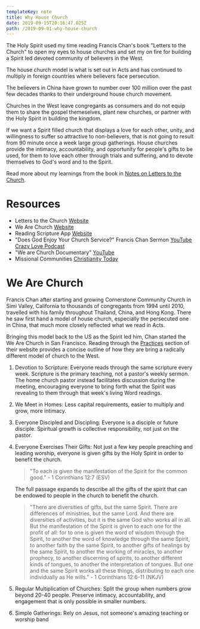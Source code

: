 ```yaml
---
templateKey: note
title: Why House Church
date: 2019-09-15T20:16:47.025Z
path: /2019-09-01-why-house-church
---
```


The Holy Spirit used my time reading Francis Chan's book "Letters to the Church" to open my eyes to house churches and set my on fire for building a Spirit led devoted community of believers in the West.

The house church model is what is set out in Acts and has continued to multiply in foreign countries where believers face persecution.

The believers in China have grown to number over 100 million over the past few decades thanks to their underground house church movement.

Churches in the West leave congregants as consumers and do not equip them to share the gospel themeselves, plant new churches, or partner with the Holy Spirit in building the kingdom.

If we want a Spirit filled church that displays a love for each other, unity, and willingness to suffer so attractive to non-believers, that is not going to result from 90 minute once a week large group gatherings. House churches provide the intimacy, accountability, and opportunity for people's gifts to be used, for them to love each other through trials and suffering, and to devote themselves to God's word and to the Spirit.

Read more about my learnings from the book in [Notes on Letters to the Church](/notes/books/2019-08-19-letters-to-the-church).

# Resources

- Letters to the Church [Website](https://letterstothechurchbook.com/)
- We Are Church [Website](https://www.wearechurch.com/)
- Reading Scripture App [Website](https://www.readscripture.org/)
- "Does God Enjoy Your Church Service?" Francis Chan Sermon [YouTube](https://www.youtube.com/watch?v=5widcv2Nx-c) [Crazy Love Podcast](https://overcast.fm/+Ex5ne_An0)
- "We are Church Documentary" [YouTube](https://www.youtube.com/watch?v=2qheANo68eo)
- Missional Communities [Christianity Today](https://www.christianitytoday.com/pastors/2019/november-web-exclusives/church-model-post-christian-missional-communities.html)

# We Are Church

Francis Chan after starting and growing Cornerstone Community Church in Simi Valley, California to thousands of congregants from 1994 until 2010, travelled with his family throughout Thailand, China, and Hong Kong. There he saw first hand a model of house church, especially the persecuted one in China, that much more closely reflected what we read in Acts.

Bringing this model back to the US as the Spirit led him, Chan started the We Are Church in San Francisco. Reading through the [Practices](https://www.wearechurch.com/structure-1) section of their website provides a concise outline of how they are bring a radically different model of church to the West.

1. Devotion to Scripture: Everyone reads through the same scripture every week. Scripture is the primary teaching, not a pastor's weekly sermon. The home church pastor instead facilitates discussion during the meeting, encouraging everyone to bring forth what the Spirit was revealing to them through that week's living Word readings.
1. We Meet in Homes: Less capital requirements, easier to multiply and grow, more intimacy.
1. Everyone Discipled and Discipling: Everyone is a disciple or future disciple. Spiritual growth is collective responsibility, not just on the pastor.
1. Everyone Exercises Their Gifts: Not just a few key people preaching and leading worship, everyone is given gifts by the Holy Spirit in order to benefit the church.

   > "To each is given the manifestation of the Spirit for the common good." - 1 Corinthians 12:7 (ESV)

   The full passage expands to describe all the gifts of the spirit that can be endowed to people in the church to benefit the church.

   > "There are diversities of gifts, but the same Spirit. There are differences of ministries, but the same Lord. And there are diversities of activities, but it is the same God who works all in all. But the manifestation of the Spirit is given to each one for the profit of all: for to one is given the word of wisdom through the Spirit, to another the word of knowledge through the same Spirit, to another faith by the same Spirit, to another gifts of healings by the same Spirit, to another the working of miracles, to another prophecy, to another discerning of spirits, to another different kinds of tongues, to another the interpretation of tongues. But one and the same Spirit works all these things, distributing to each one individually as He wills." - 1 Corinthians 12:6-11 (NKJV)

1. Regular Multiplication of Churches: Split the group when numbers grow beyond 20-40 people. Preserve intimacy, accountability, and engagement that is only possible in smaller numbers.
1. Simple Gatherings: Rely on Jesus, not someone's amazing teaching or worship band
